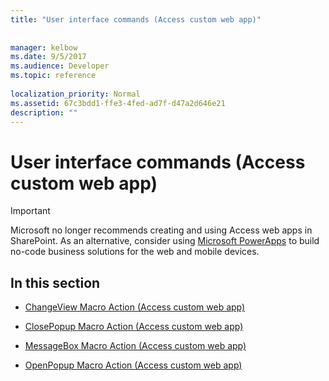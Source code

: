 ```yaml
---
title: "User interface commands (Access custom web app)"
 
 
manager: kelbow
ms.date: 9/5/2017
ms.audience: Developer
ms.topic: reference
  
localization_priority: Normal
ms.assetid: 67c3bdd1-ffe3-4fed-ad7f-d47a2d646e21
description: ""
---
```


# User interface commands (Access custom web app)

> [!IMPORTANT]
> Microsoft no longer recommends creating and using Access web apps in SharePoint. As an alternative, consider using [Microsoft PowerApps](https://powerapps.microsoft.com/en-us/) to build no-code business solutions for the web and mobile devices. 
  
## In this section

- [ChangeView Macro Action (Access custom web app)](changeview-macro-action-access-custom-web-app.md)
    
- [ClosePopup Macro Action (Access custom web app)](closepopup-macro-action-access-custom-web-app.md)
    
- [MessageBox Macro Action (Access custom web app)](messagebox-macro-action-access-custom-web-app.md)
    
- [OpenPopup Macro Action (Access custom web app)](openpopup-macro-action-access-custom-web-app.md)
    

